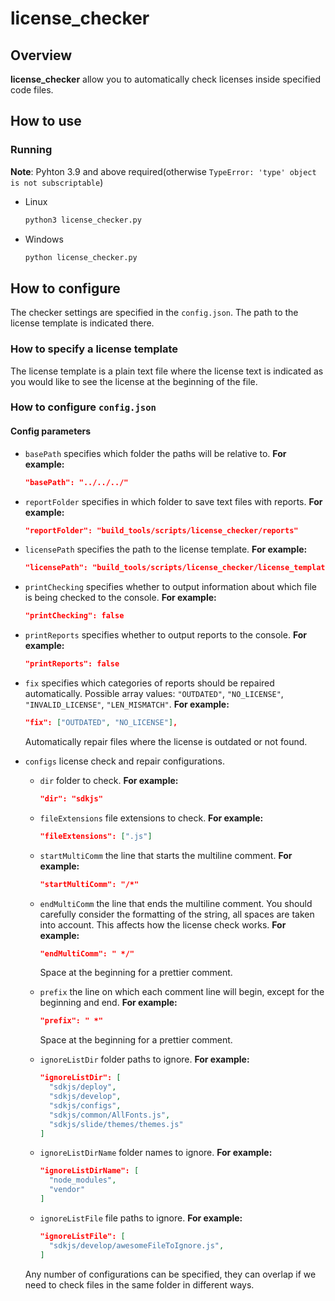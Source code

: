 # license_checker

## Overview

**license_checker** allow you to automatically check
licenses inside specified code files.

## How to use

### Running

**Note**: Pyhton 3.9 and above required(otherwise `TypeError: 'type' object is not subscriptable`)

* Linux

  ```bash
  python3 license_checker.py
  ```

* Windows

  ```bash
  python license_checker.py
  ```

## How to configure

The checker settings are specified in the `config.json`.
The path to the license template is indicated there.

### How to specify a license template

The license template is a plain text
file where the license text is indicated
as you would like to see the license at
the beginning of the file.

### How to configure `config.json`

#### Сonfig parameters

* `basePath` specifies which folder the
paths will be relative to.
**For example:**

  ```json
  "basePath": "../../../"
  ```

* `reportFolder` specifies in which folder to
save text files with reports.
**For example:**

  ```json
  "reportFolder": "build_tools/scripts/license_checker/reports"
  ```

* `licensePath` specifies the path to the license template.
**For example:**

  ```json
  "licensePath": "build_tools/scripts/license_checker/license_template.txt"
  ```

* `printChecking` specifies whether to output
information about which file is
being checked to the console.
**For example:**

  ```json
  "printChecking": false
  ```

* `printReports` specifies whether to output 
reports to the console.
**For example:**

  ```json
  "printReports": false
  ```

* `fix` specifies which categories of reports
should be repaired automatically.
Possible array values:
`"OUTDATED"`,
`"NO_LICENSE"`,
`"INVALID_LICENSE"`,
`"LEN_MISMATCH"`.
**For example:**

  ```json
  "fix": ["OUTDATED", "NO_LICENSE"],
  ```

  Automatically repair files where the license is outdated or not found.

* `configs` license check and repair configurations.

  * `dir` folder to check.
  **For example:**

    ```json
    "dir": "sdkjs"
    ```

  * `fileExtensions` file extensions to check.
  **For example:**

    ```json
    "fileExtensions": [".js"]
    ```
  
  * `startMultiComm` the line that starts the multiline comment.
  **For example:**

    ```json
    "startMultiComm": "/*"
    ```

  * `endMultiComm` the line that ends the multiline comment.
  You should carefully consider the formatting of the string, all spaces are taken into account. This affects how the license check works.
  **For example:**

    ```json
    "endMultiComm": " */"
    ```

    Space at the beginning for a prettier comment.

  * `prefix` the line on which each comment line will begin, except for the beginning and end.
  **For example:**

      ```json
      "prefix": " *"
      ```

      Space at the beginning for a prettier comment.
  * `ignoreListDir` folder paths to ignore.
  **For example:**

    ```json
    "ignoreListDir": [
      "sdkjs/deploy",
      "sdkjs/develop",
      "sdkjs/configs",
      "sdkjs/common/AllFonts.js",
      "sdkjs/slide/themes/themes.js"
    ]
    ```

  * `ignoreListDirName` folder names to ignore.
  **For example:**

    ```json
    "ignoreListDirName": [
      "node_modules",
      "vendor"
    ]
    ```

  * `ignoreListFile` file paths to ignore.
  **For example:**

    ```json
    "ignoreListFile": [
      "sdkjs/develop/awesomeFileToIgnore.js",
    ]
    ```

  Any number of configurations can be specified, they can overlap if we need to check files in the same folder in different ways.
